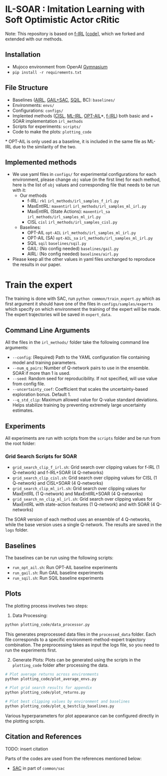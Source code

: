 # IL-SOAR : Imitation Learning with Soft Optimistic Actor cRitic

Note: This repository is based on [f-IRL](https://arxiv.org/abs/2011.04709) [[code](https://github.com/twni2016/f-IRL/tree/main)], which we forked and extended with our methods.

## Installation
- Mujoco environment from OpenAI [Gymnasium](https://gymnasium.farama.org/introduction/basic_usage/)
- `pip install -r requirements.txt` 

## File Structure

- Baselines ([AIRL](https://arxiv.org/abs/1710.11248), [GAIL+SAC](https://arxiv.org/abs/1606.03476), [SQIL](https://arxiv.org/abs/1905.11108),  BC): `baselines/`
- Environments: `envs/`
- Configurations: `configs/`
- Implented methods ([CISL](https://arxiv.org/abs/2305.16498), [ML-IRL](https://cdn.aaai.org/AAAI/2008/AAAI08-227.pdf), [OPT-AIL](https://arxiv.org/abs/2411.00610)*, [f-IRL](https://arxiv.org/abs/2011.04709)) both basic and + SOAR implementation `irl_methods`
- Scripts for experiments: `scripts/`
- Code to make the plots: `plotting_code`
 

\* OPT-AIL is only used as a baseline, it is included in the same file as ML-IRL due to the similarity of the two. 

## Implemented methods

- We use yaml files in `configs/` for experimental configurations for each environment, please change `obj` value (in the first line) for each method, here is the list of `obj` values and corresponding file that needs to be run with it: 
    -  Our methods  
        * f-IRL: `rkl` `irl_methods/irl_samples_f_irl.py`
        * MaxEntIRL: `maxentirl` `irl_methods/irl_samples_ml_irl.py`
        * MaxEntIRL (State Actions): `maxentirl_sa` `irl_methods/irl_samples_ml_irl.py`
        * CISL `cisl` `irl_methods/irl_samples_cisl.py`
    -  Baselines:  
        * OPT-AIL `opt-AIL`  `irl_methods/irl_samples_ml_irl.py`
        * OPT-AIL (SA) `opt-AIL_sa`  `irl_methods/irl_samples_ml_irl.py`
        * SQIL `sqil` `baselines/sqil.py`
        * GAIL: (No config needed) `baselines/gail.py`
        * AIRL: (No config needed) `baselines/airl.py`
- Please keep all the other values in yaml files unchanged to reproduce the results in our paper.

# Train the expert

The training is done with SAC, run `python common/train_expert.py` which as first argument it should have one of the files in `configs/samples/experts` which specify on which environment the training of the expert will be made. The expert trajectories will be saved in `expert_data`.

## Command Line Arguments

All the files in the `irl_methods/` folder take the following command line arguments:

- `--config`: (Required) Path to the YAML configuration file containing model and training parameters.
- `--num_q_pairs`: Number of Q-network pairs to use in the ensemble. SOAR if more than 1 is used. 
- `--seed`: Random seed for reproducibility. If not specified, will use value from config file.
- `--uncertainty_coef`: Coefficient that scales the uncertainty-based exploration bonus. Default 1. 
- `--q_std_clip`: Maximum allowed value for Q-value standard deviations. Helps stabilize training by preventing extremely large uncertainty estimates.


## Experiments

All experiments are run with scripts from the `scripts` folder and  be run from the root folder:

### Grid Search Scripts for SOAR
- `grid_search_clip_f_irl.sh`: Grid search over clipping values for f-IRL (1 Q-network) and f-IRL+SOAR (4 Q-networks)
- `grid_search_clip_cisl.sh`: Grid search over clipping values for CISL (1 Q-network) and CISL+SOAR (4 Q-networks) 
- `grid_search_clip_ml_irl.sh`: Grid search over clipping values for MaxEntIRL (1 Q-network) and MaxEntIRL+SOAR (4 Q-networks)
- `grid_search_nn_clip_ml_irl.sh`: Grid search over clipping values for MaxEntIRL with state-action features (1 Q-network) and with SOAR (4 Q-networks)

The SOAR version of each method uses an ensemble of 4 Q-networks, while the base version uses a single Q-network.
The results are saved in the `logs` folder. 

## Baselines
The baselines can be run using the following scripts:

- `run_opt_ail.sh`: Run OPT-AIL baseline experiments  
- `run_gail.sh`: Run GAIL baseline experiments
- `run_sqil.sh`: Run SQIL baseline experiments


## Plots

The plotting process involves two steps:

1. Data Processing:
  ```bash
  python plotting_code/data_processor.py
  ```
  This generates preprocessed data files in the `processed_data` folder. Each file corresponds to a specific environment-method-expert trajectory combination. The preprocessing takes as input the logs file, so you need to run the experiments first. 

2. Generate Plots:
  Plots can be generated using the scripts in the `plotting_code` folder after processing the data.

  ```bash
  # Plot average returns across environments
  python plotting_code/plot_average_envs.py

  # Plot grid search results for appendix
  python plotting_code/plot_returns.py 
  
  # Plot best clipping values by environment and baselines
  python plotting_code/plot_q_bestclip_baselines.py
  ```

Various hyperparameters for plot appearance can be configured directly in the plotting scripts.


## Citation and References

TODO: insert citation

Parts of the codes are used from the references mentioned below:

- [SAC](https://github.com/openai/spinningup/tree/master/spinup/algos/pytorch/sac) in part of `common/sac`
